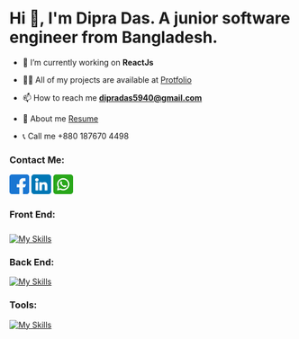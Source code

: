 <h1 align="left">Hi 👋, I'm Dipra Das. A junior software engineer from Bangladesh.</h1>

- 🔭 I’m currently working on **ReactJs**

- 👨‍💻 All of my projects are available at [Protfolio](https://illustrious-daifuku-188057.netlify.app/)

- 📫 How to reach me **dipradas5940@gmail.com**

- 📄 About me [Resume](https://drive.google.com/file/d/1IXn1srHhPv6vCLQC8dCAkQQtuRLPeXnd/view?usp=share_link)

- 📞 Call me +880 187670 4498

<h3>Contact Me:</h3>

[<img style="width:35px" src="facebook.png"/>](https://www.facebook.com/dipra.das.5/)
[<img style="width:35px" src="linkedin.png"/>](www.linkedin.com/in/dipra-das5940)
[<img style="width:35px" src="whatsapp.png"/>](https://wa.me/+8801876704498)

<h3>Front End:</h3>

<p style="font-size:25px">

[![My Skills](https://skills.thijs.gg/icons?i=html,css,scss,bootstrap,tailwind,javascript,react,next,vue,typescript,redux&theme=dark)](https://skills.thijs.gg)

</p>

<h3>Back End:</h3>

[![My Skills](https://skills.thijs.gg/icons?i=nodejs,express,mongodb,firebase&theme=dark)](https://skills.thijs.gg)

<h3>Tools:</h3>

[![My Skills](https://skills.thijs.gg/icons?i=vscode,atom,git,github,figma&theme=dark)](https://skills.thijs.gg)




<!-- 


<h3 align="center">A passionate frontend developer from India</h3>

<h3 align="left">Connect with me:</h3>
<p align="left">
</p>
